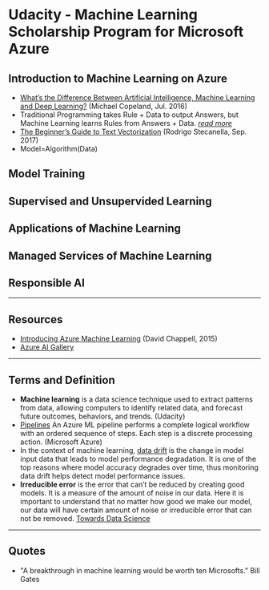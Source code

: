 # Udacity - Machine Learning Scholarship Program for Microsoft Azure

## Introduction to Machine Learning on Azure
* [What’s the Difference Between Artificial Intelligence, Machine Learning and Deep Learning?](https://blogs.nvidia.com/blog/2016/07/29/whats-difference-artificial-intelligence-machine-learning-deep-learning-ai/) (Michael Copeland, Jul. 2016)
* Traditional Programming takes Rule + Data to output Answers, but Machine Learning learns Rules from Answers + Data. _[read more](https://www.logianalytics.com/predictive-analytics/machine-learning-vs-traditional-programming)_
* [The Beginner’s Guide to Text Vectorization](https://monkeylearn.com/blog/beginners-guide-text-vectorization/) (Rodrigo Stecanella, Sep. 2017)
* Model=Algorithm(Data)



## Model Training
## Supervised and Unsupervided Learning
## Applications of Machine Learning
## Managed Services of Machine Learning
## Responsible AI

-----

## Resources
* [Introducing Azure Machine Learning](https://github.com/NajiElKotob/ML-Scholarship-Program-for-Microsoft-Azure/blob/master/Resources/introducing_azure_machine_learning.pdf) (David Chappell, 2015)
* [Azure AI Gallery](https://gallery.azure.ai/browse)


-----

## Terms and Definition
* **Machine learning** is a data science technique used to extract patterns from data, allowing computers to identify related data, and forecast future outcomes, behaviors, and trends. (Udacity)
* [Pipelines](https://docs.microsoft.com/azure/machine-learning/concept-ml-pipelines#what-are-azure-ml-pipelines) An Azure ML pipeline performs a complete logical workflow with an ordered sequence of steps. Each step is a discrete processing action. (Microsoft Azure)
* In the context of machine learning, [data drift](https://docs.microsoft.com/en-us/azure/machine-learning/how-to-monitor-data-drift#what-is-data-drift)  is the change in model input data that leads to model performance degradation. It is one of the top reasons where model accuracy degrades over time, thus monitoring data drift helps detect model performance issues.
* **Irreducible error** is the error that can’t be reduced by creating good models. It is a measure of the amount of noise in our data. Here it is important to understand that no matter how good we make our model, our data will have certain amount of noise or irreducible error that can not be removed. [Towards Data Science](https://towardsdatascience.com/understanding-the-bias-variance-tradeoff-165e6942b229)

-----
## Quotes
* "A breakthrough in machine learning would be worth ten Microsofts." Bill Gates


